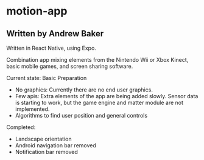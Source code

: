 # motion-app
## Written by Andrew Baker

Written in React Native, using Expo.

Combination app mixing elements from the Nintendo Wii or Xbox Kinect, basic mobile games, and screen sharing software. 

Current state: Basic Preparation 
- No graphics: Currently there are no end user graphics. 
- Few apis: Extra elements of the app are being added slowly. Sensor data is starting to work, but the game engine and matter module are not implemented. 
- Algorithms to find user position and general controls

Completed:
- Landscape orientation
- Android navigation bar removed
- Notification bar removed
